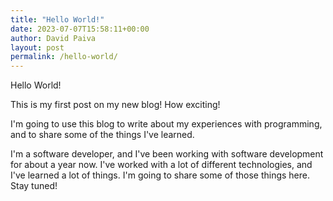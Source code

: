 ```yaml
---
title: "Hello World!"
date: 2023-07-07T15:58:11+00:00
author: David Paiva
layout: post
permalink: /hello-world/
---
```

Hello World!

This is my first post on my new blog! How exciting!

I'm going to use this blog to write about my experiences with programming, and to share some of the things I've learned.

I'm a software developer, and I've been working with software development for about a year now. I've worked with a lot of different technologies, and I've learned a lot of things. I'm going to share some of those things here. Stay tuned!